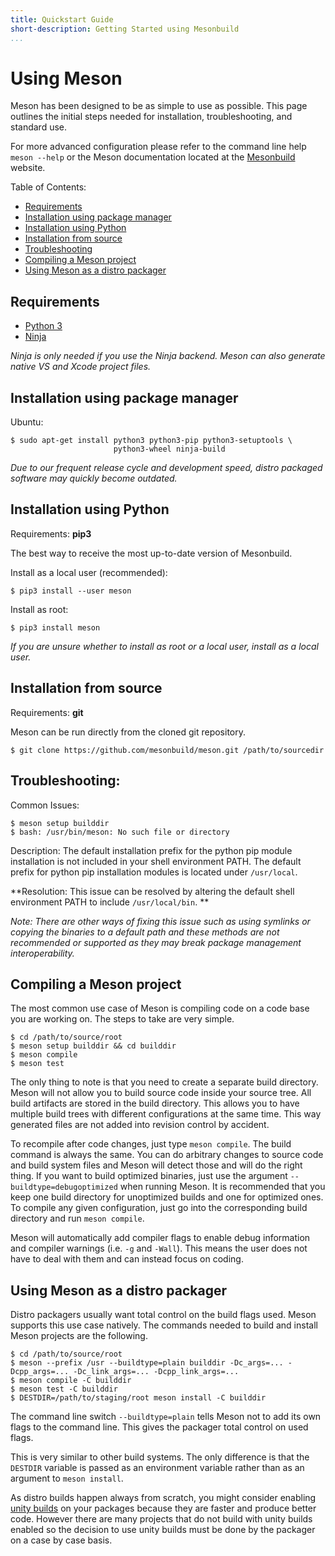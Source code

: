 ```yaml
---
title: Quickstart Guide
short-description: Getting Started using Mesonbuild
...
```


# Using Meson

Meson has been designed to be as simple to use as possible. This page
outlines the initial steps needed for installation, troubleshooting,
and standard use.

For more advanced configuration please refer to the command line help
`meson --help` or the Meson documentation located at the
[Mesonbuild](https://mesonbuild.com) website.

Table of Contents:
* [Requirements](#requirements)
* [Installation using package manager](#installation-using-package-manager)
* [Installation using Python](#installation-using-python)
* [Installation from source](#installation-from-source)
* [Troubleshooting](#troubleshooting)
* [Compiling a Meson project](#compiling-a-meson-project)
* [Using Meson as a distro packager](#using-meson-as-a-distro-packager)

Requirements
--

* [Python 3](https://python.org)
* [Ninja](https://github.com/ninja-build/ninja/)

*Ninja is only needed if you use the Ninja backend. Meson can also
generate native VS and Xcode project files.*


Installation using package manager
--

Ubuntu:

```console
$ sudo apt-get install python3 python3-pip python3-setuptools \
                       python3-wheel ninja-build
```
*Due to our frequent release cycle and development speed, distro packaged software may quickly become outdated.*

Installation using Python
--
Requirements: **pip3**

The best way to receive the most up-to-date version of Mesonbuild.

Install as a local user (recommended):
```console
$ pip3 install --user meson
```
Install as root:
```console
$ pip3 install meson
```

*If you are unsure whether to install as root or a local user, install
 as a local user.*


Installation from source
--
Requirements: **git**

Meson can be run directly from the cloned git repository.

```console
$ git clone https://github.com/mesonbuild/meson.git /path/to/sourcedir
```
Troubleshooting:
--
Common Issues:
```console
$ meson setup builddir
$ bash: /usr/bin/meson: No such file or directory
```

Description: The default installation prefix for the python pip module
installation is not included in your shell environment PATH. The
default prefix for python pip installation modules is located under
``/usr/local``.

**Resolution:
This issue can be resolved by altering the default shell environment
PATH to include ``/usr/local/bin``. **

*Note: There are other ways of fixing this issue such as using
 symlinks or copying the binaries to a default path and these methods
 are not recommended or supported as they may break package management
 interoperability.*


Compiling a Meson project
--

The most common use case of Meson is compiling code on a code base you
are working on. The steps to take are very simple.

```console
$ cd /path/to/source/root
$ meson setup builddir && cd builddir
$ meson compile
$ meson test
```

The only thing to note is that you need to create a separate build
directory. Meson will not allow you to build source code inside your
source tree. All build artifacts are stored in the build directory.
This allows you to have multiple build trees with different
configurations at the same time. This way generated files are not
added into revision control by accident.

To recompile after code changes, just type `meson compile`. The build
command is always the same. You can do arbitrary changes to source
code and build system files and Meson will detect those and will do
the right thing. If you want to build optimized binaries, just use the
argument `--buildtype=debugoptimized` when running Meson. It is
recommended that you keep one build directory for unoptimized builds
and one for optimized ones. To compile any given configuration, just
go into the corresponding build directory and run `meson compile`.

Meson will automatically add compiler flags to enable debug
information and compiler warnings (i.e. `-g` and `-Wall`). This means
the user does not have to deal with them and can instead focus on
coding.

Using Meson as a distro packager
--

Distro packagers usually want total control on the build flags
used. Meson supports this use case natively. The commands needed to
build and install Meson projects are the following.

```console
$ cd /path/to/source/root
$ meson --prefix /usr --buildtype=plain builddir -Dc_args=... -Dcpp_args=... -Dc_link_args=... -Dcpp_link_args=...
$ meson compile -C builddir
$ meson test -C builddir
$ DESTDIR=/path/to/staging/root meson install -C builddir
```

The command line switch `--buildtype=plain` tells Meson not to add its
own flags to the command line. This gives the packager total control
on used flags.

This is very similar to other build systems. The only difference is
that the `DESTDIR` variable is passed as an environment variable
rather than as an argument to `meson install`.

As distro builds happen always from scratch, you might consider
enabling [unity builds](Unity-builds.md) on your packages because they
are faster and produce better code. However there are many projects
that do not build with unity builds enabled so the decision to use
unity builds must be done by the packager on a case by case basis.
